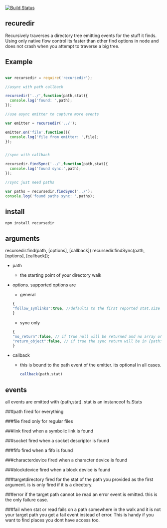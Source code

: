 [![Build Status](https://secure.travis-ci.org/soldair/node-recursedir.png)](http://travis-ci.org/soldair/node-recursedir)

## recuredir

Recursively traverses a directory tree emitting events for the stuff it finds. Using only native flow control its faster than other find options in node and does not crash when you attempt to traverse a big tree.

## Example

```js

var recursedir = require('recursedir');

//async with path callback 

recursedir('../',function(path,stat){
  console.log('found: ',path);
});

//use async emitter to capture more events

var emitter = recursedir('../');

emitter.on('file',function(){
  console.log('file from emitter: ',file);
});


//sync with callback

recursedir.findSync('../',function(path,stat){
  console.log('found sync:',path);
});

//sync just need paths

var paths = recursedir.findSync('../');
console.log('found paths sync: ',paths);

```


## install

	npm install recursedir

## arguments

recursedir.find(path, [options], [callback])
recursedir.findSync(path, [options], [callback]);

- path
  - the starting point of your directory walk

- options. supported options are
	- general
	```js
	{
	"follow_symlinks":true, //defaults to the first reported stat.size
	}
	```
	- sync only
	```js
	{
	"no_return":false, // if true null will be returned and no array or object will be created with found paths. useful for large listings
	"return_object":false, // if true the sync return will be in {path:stat} format instead of [path,path,...]
	}
	```

- callback
  - this is bound to the path event of the emitter. its optional in all cases.

	```js
	callback(path,stat)
	```

## events

all events are emitted with (path,stat). stat is an instanceof fs.Stats

###path
fired for everything

###file
fired only for regular files

###link
fired when a symbolic link is found

###socket
fired when a socket descriptor is found

###fifo
fired when a fifo is found

###characterdevice
fired when a character device is found

###blockdevice
fired when a block device is found

###targetdirectory
fired for the stat of the path you provided as the first argument. is is only fired if it is a directory.

###error
if the target path cannot be read an error event is emitted. this is the only failure case.

###fail
when stat or read fails on a path somewhere in the walk and it is not your target path you get a fail event instead of error.
This is handy if you want to find places you dont have access too.


